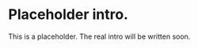 # Placeholder intro. [](id=placeholder-intro-0)

This is a placeholder. The real intro will be written soon. 
